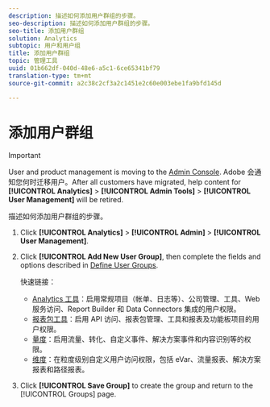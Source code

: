 ```yaml
---
description: 描述如何添加用户群组的步骤。
seo-description: 描述如何添加用户群组的步骤。
seo-title: 添加用户群组
solution: Analytics
subtopic: 用户和用户组
title: 添加用户群组
topic: 管理工具
uuid: 01b662df-040d-48e6-a5c1-6ce65341bf79
translation-type: tm+mt
source-git-commit: a2c38c2cf3a2c1451e2c60e003ebe1fa9bfd145d

---
```



# 添加用户群组

>[!IMPORTANT]
>
>User and product management is moving to the [Admin Console](https://helpx.adobe.com/enterprise/using/admin-console.html). Adobe 会通知您何时迁移用户。After all customers have migrated, help content for **[!UICONTROL Analytics]** &gt; **[!UICONTROL Admin Tools]** &gt; **[!UICONTROL User Management]** will be retired.

描述如何添加用户群组的步骤。

1. Click **[!UICONTROL Analytics]** &gt; **[!UICONTROL Admin]** &gt; **[!UICONTROL User Management]**.
1. Click **[!UICONTROL Add New User Group]**, then complete the fields and options described in [Define User Groups](/help/admin/user-management2/c-user-groups/groups.md).

   快速链接：

   * [Analytics 工具](/help/admin/user-management2/c-customize-report-access/groups-analytics-tools.md)：启用常规项目（帐单、日志等）、公司管理、工具、Web 服务访问、Report Builder 和 Data Connectors 集成的用户权限。
   * [报表包工具](/help/admin/user-management2/c-customize-report-access/groups-report-suite-tools.md)：启用 API 访问、报表包管理、工具和报表及功能板项目的用户权限。
   * [量度](/help/admin/user-management2/c-customize-report-access/groups-metrics.md)：启用流量、转化、自定义事件、解决方案事件和内容识别等的权限。
   * [维度](/help/admin/user-management2/c-customize-report-access/groups-dimensions.md)：在粒度级别自定义用户访问权限，包括 eVar、流量报表、解决方案报表和路径报表。

1. Click **[!UICONTROL Save Group]** to create the group and return to the [!UICONTROL Groups] page.
